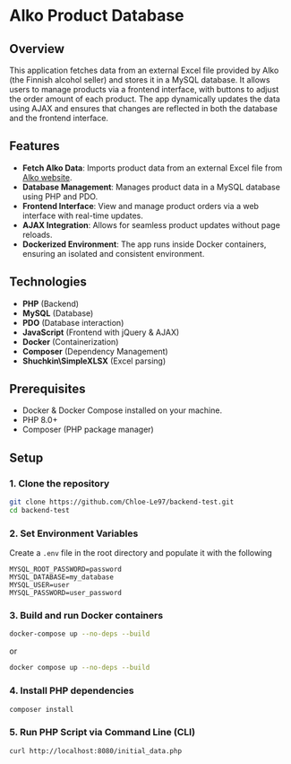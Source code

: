 # Alko Product Database

## Overview

This application fetches data from an external Excel file provided by Alko (the Finnish alcohol seller) and stores it in a MySQL database. It allows users to manage products via a frontend interface, with buttons to adjust the order amount of each product. The app dynamically updates the data using AJAX and ensures that changes are reflected in both the database and the frontend interface.

## Features

- **Fetch Alko Data**: Imports product data from an external Excel file from [Alko website](https://www.alko.fi/valikoimat-ja-hinnasto/hinnasto).
- **Database Management**: Manages product data in a MySQL database using PHP and PDO.
- **Frontend Interface**: View and manage product orders via a web interface with real-time updates.
- **AJAX Integration**: Allows for seamless product updates without page reloads.
- **Dockerized Environment**: The app runs inside Docker containers, ensuring an isolated and consistent environment.

## Technologies

- **PHP** (Backend)
- **MySQL** (Database)
- **PDO** (Database interaction)
- **JavaScript** (Frontend with jQuery & AJAX)
- **Docker** (Containerization)
- **Composer** (Dependency Management)
- **Shuchkin\SimpleXLSX** (Excel parsing)

## Prerequisites

- Docker & Docker Compose installed on your machine.
- PHP 8.0+
- Composer (PHP package manager)

## Setup

### 1. Clone the repository
```bash
git clone https://github.com/Chloe-Le97/backend-test.git
cd backend-test
```

### 2. Set Environment Variables
Create a `.env` file in the root directory and populate it with the following

```env
MYSQL_ROOT_PASSWORD=password
MYSQL_DATABASE=my_database
MYSQL_USER=user
MYSQL_PASSWORD=user_password
````

### 3. Build and run Docker containers 
```bash
docker-compose up --no-deps --build
```

or
```bash
docker compose up --no-deps --build
```

### 4. Install PHP dependencies
```bash
composer install
```

### 5. Run PHP Script via Command Line (CLI)
```bash 
curl http://localhost:8080/initial_data.php
```